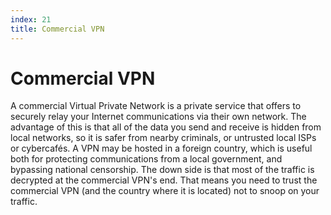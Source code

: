 ```yaml
---
index: 21
title: Commercial VPN
---
```

# Commercial VPN

A commercial Virtual Private Network is a private service that offers to securely relay your Internet communications via their own network. The advantage of this is that all of the data you send and receive is hidden from local networks, so it is safer from nearby criminals, or untrusted local ISPs or cybercafés. A VPN may be hosted in a foreign country, which is useful both for protecting communications from a local government, and bypassing national censorship. The down side is that most of the traffic is decrypted at the commercial VPN's end. That means you need to trust the commercial VPN (and the country where it is located) not to snoop on your traffic.
